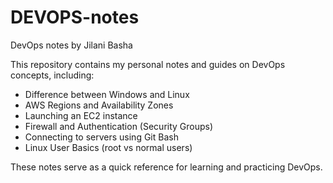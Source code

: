 # DEVOPS-notes
DevOps notes by Jilani Basha

This repository contains my personal notes and guides on DevOps concepts, including:

- Difference between Windows and Linux
- AWS Regions and Availability Zones
- Launching an EC2 instance
- Firewall and Authentication (Security Groups)
- Connecting to servers using Git Bash
- Linux User Basics (root vs normal users)

These notes serve as a quick reference for learning and practicing DevOps.
